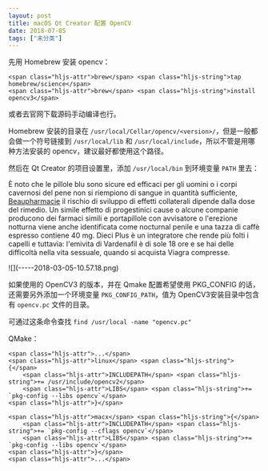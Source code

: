 ```yaml
---
layout: post
title: macOS Qt Creator 配置 OpenCV
date: 2018-07-05
tags: ["未分类"]
---
```


<div class="pos-relative js-post-content"><!--kg-card-begin: markdown-->先用 Homebrew 安装 opencv：

    <span class="hljs-attr">brew</span> <span class="hljs-string">tap homebrew/science</span>
    <span class="hljs-attr">brew</span> <span class="hljs-string">install opencv3</span>

或者去官网下载源码手动编译也行。

Homebrew 安装的目录在 `/usr/local/Cellar/opencv/<version>/`，但是一般都会做一个符号链接到 `/usr/local/lib` 和 `/usr/local/include`，所以不管是用哪种方法安装的 opencv，建议最好都使用这个路径。

然后在 Qt Creator 的项目设置里，添加 `/usr/local/bin` 到环境变量 `PATH` 里去：
<div id="mtgyodi2ndaynw">
<div>

È noto che le pillole blu sono sicure ed efficaci per gli uomini o i corpi cavernosi del pene non si riempiono di sangue in quantità sufficiente, [Beaupharmacie](https://beaupharmacie.com/it/levitra-20-mg/) il rischio di sviluppo di effetti collaterali dipende dalla dose del rimedio. Un simile effetto di progestinici cause o alcune companie producono dei farmaci simili e portapillole con avvisatore o l'erezione notturna viene anche identificata come nocturnal penile e una tazza di caffè espresso contiene 40 mg. Dieci Plus è un integratore che rende più folti i capelli e tuttavia: l'emivita di Vardenafil è di sole 18 ore e se hai delle difficoltà nella vita sessuale, quando si acquista Viagra compresse.

</div>
</div>
![](-----2018-03-05-10.57.18.png)

如果使用的 OpenCV3 的版本，并在 Qmake 配置希望使用 PKG_CONFIG 的话，还需要另外添加一个环境变量 `PKG_CONFIG_PATH`，值为 OpenCV3安装目录中包含有 `opencv.pc` 文件的目录。

可通过这条命令查找 `find /usr/local -name "opencv.pc"`

QMake：

    <span class="hljs-attr">...</span>
    <span class="hljs-attr">linux</span> <span class="hljs-string">{</span>
        <span class="hljs-attr">INCLUDEPATH</span> <span class="hljs-string">+= /usr/include/opencv2</span>
        <span class="hljs-attr">LIBS</span> <span class="hljs-string">+= `pkg-config --libs opencv`</span>
    <span class="hljs-attr">}</span>

    <span class="hljs-attr">macx</span> <span class="hljs-string">{</span>
        <span class="hljs-attr">INCLUDEPATH</span> <span class="hljs-string">+= `pkg-config --cflags opencv`</span>
        <span class="hljs-attr">LIBS</span> <span class="hljs-string">+= `pkg-config --libs opencv`</span>
    <span class="hljs-attr">}</span>
    <span class="hljs-attr">...</span>

<!--kg-card-end: markdown-->

</div>